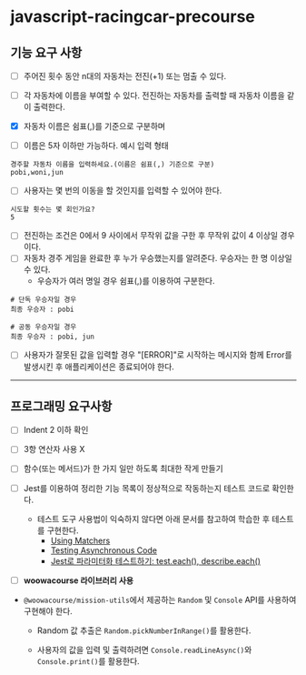 # javascript-racingcar-precourse

## 기능 요구 사항

- [ ] 주어진 횟수 동안 n대의 자동차는 전진(+1) 또는 멈출 수 있다.

- [ ] 각 자동차에 이름을 부여할 수 있다. 전진하는 자동차를 출력할 때 자동차 이름을 같이 출력한다.
- [x] 자동차 이름은 쉼표(,)를 기준으로 구분하며
- [ ] 이름은 5자 이하만 가능하다.
  예시 입력 형태

```shell
경주할 자동차 이름을 입력하세요.(이름은 쉼표(,) 기준으로 구분)
pobi,woni,jun
```

- [ ] 사용자는 몇 번의 이동을 할 것인지를 입력할 수 있어야 한다.

```shell
시도할 횟수는 몇 회인가요?
5
```

- [ ] 전진하는 조건은 0에서 9 사이에서 무작위 값을 구한 후 무작위 값이 4 이상일 경우이다.
- [ ] 자동차 경주 게임을 완료한 후 누가 우승했는지를 알려준다. 우승자는 한 명 이상일 수 있다.
  - 우승자가 여러 명일 경우 쉼표(,)를 이용하여 구분한다.

```shell
# 단독 우승자일 경우
최종 우승자 : pobi

# 공동 우승자일 경우
최종 우승자 : pobi, jun
```

- [ ] 사용자가 잘못된 값을 입력할 경우 "[ERROR]"로 시작하는 메시지와 함께 Error를 발생시킨 후 애플리케이션은 종료되어야 한다.

---

## 프로그래밍 요구사항

- [ ] Indent 2 이하 확인
- [ ] 3항 연산자 사용 X
- [ ] 함수(또는 메서드)가 한 가지 일만 하도록 최대한 작게 만들기
- [ ] Jest를 이용하여 정리한 기능 목록이 정상적으로 작동하는지 테스트 코드로 확인한다.
  - 테스트 도구 사용법이 익숙하지 않다면 아래 문서를 참고하여 학습한 후 테스트를 구현한다.
    - [Using Matchers](https://jestjs.io/docs/using-matchers)
    - [Testing Asynchronous Code](https://jestjs.io/docs/asynchronous)
    - [Jest로 파라미터화 테스트하기: test.each(), describe.each()](https://www.daleseo.com/jest-each)

- [ ] **woowacourse 라이브러리 사용**

- ```@woowacourse/mission-utils```에서 제공하는 ```Random``` 및 ```Console``` API를 사용하여 구현해야 한다.

  - Random 값 추출은 `Random.pickNumberInRange()`를 활용한다.

  - 사용자의 값을 입력 및 출력하려면 `Console.readLineAsync()`와 `Console.print()`를 활용한다.